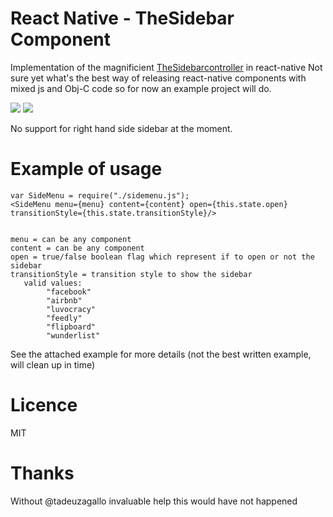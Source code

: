 # React Native - TheSidebar Component
Implementation of the magnificient [TheSidebarcontroller](https://github.com/jondanao/TheSidebarController) in react-native
Not sure yet what's the best way of releasing react-native components with mixed js and Obj-C code so for now an example project will do.  

<img src="http://imgur.com/TABIpki,NWFyrwz#1"/>
<img src="http://imgur.com/TABIpki,NWFyrwz#0"/>

No support for right hand side sidebar at the moment.

# Example of usage
```
var SideMenu = require("./sidemenu.js");
<SideMenu menu={menu} content={content} open={this.state.open} transitionStyle={this.state.transitionStyle}/>


menu = can be any component
content = can be any component
open = true/false boolean flag which represent if to open or not the sidebar
transitionStyle = transition style to show the sidebar
   valid values:
        "facebook"
        "airbnb"
        "luvocracy"
        "feedly"
        "flipboard"
        "wunderlist"

```  
See the attached example for more details (not the best written example, will clean up in time)

# Licence
MIT

# Thanks
Without @tadeuzagallo invaluable help this would have not happened
